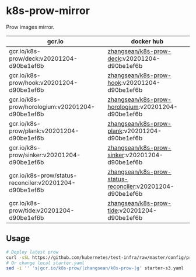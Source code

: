 # k8s-prow-mirror

Prow images mirror.

gcr.io | docker hub
---|---
gcr.io/k8s-prow/deck:v20201204-d90be1ef6b | [zhangsean/k8s-prow-deck](https://hub.docker.com/r/zhangsean/k8s-prow-deck):v20201204-d90be1ef6b
gcr.io/k8s-prow/hook:v20201204-d90be1ef6b | [zhangsean/k8s-prow-hook](https://hub.docker.com/r/zhangsean/k8s-prow-hook):v20201204-d90be1ef6b
gcr.io/k8s-prow/horologium:v20201204-d90be1ef6b | [zhangsean/k8s-prow-horologium](https://hub.docker.com/r/zhangsean/k8s-prow-horologium):v20201204-d90be1ef6b
gcr.io/k8s-prow/plank:v20201204-d90be1ef6b | [zhangsean/k8s-prow-plank](https://hub.docker.com/r/zhangsean/k8s-prow-plank):v20201204-d90be1ef6b
gcr.io/k8s-prow/sinker:v20201204-d90be1ef6b | [zhangsean/k8s-prow-sinker](https://hub.docker.com/r/zhangsean/k8s-prow-sinker):v20201204-d90be1ef6b
gcr.io/k8s-prow/status-reconciler:v20201204-d90be1ef6b | [zhangsean/k8s-prow-status-reconciler](https://hub.docker.com/r/zhangsean/k8s-prow-status-reconciler):v20201204-d90be1ef6b
gcr.io/k8s-prow/tide:v20201204-d90be1ef6b | [zhangsean/k8s-prow-tide](https://hub.docker.com/r/zhangsean/k8s-prow-tide):v20201204-d90be1ef6b

## Usage

```bash
# Deploy latest prow
curl -sSL https://github.com/kubernetes/test-infra/raw/master/config/prow/cluster/starter-s3.yaml | sed 's|gcr.io/k8s-prow/|zhangsean/k8s-prow-|g' | kubectl apply -f -
# Or change local starter.yaml
sed -i '' 's|gcr.io/k8s-prow/|zhangsean/k8s-prow-|g' starter-s3.yaml
```
